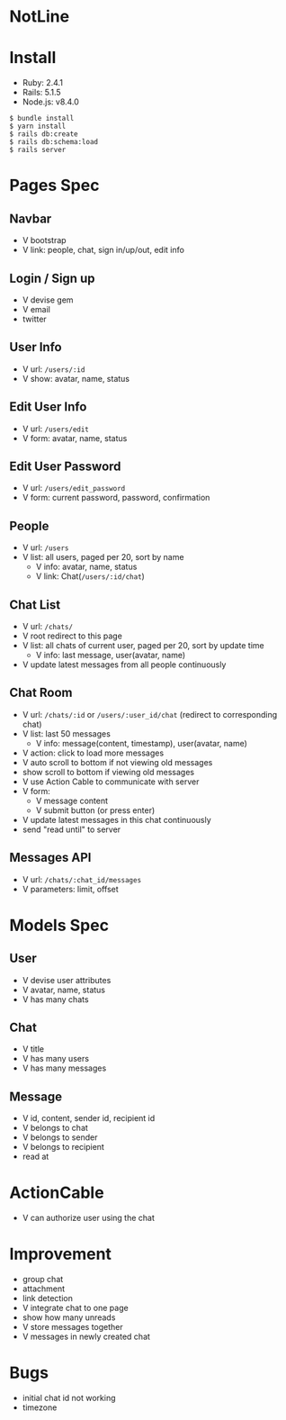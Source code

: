 NotLine
===

# Install

- Ruby: 2.4.1
- Rails: 5.1.5
- Node.js: v8.4.0

```
$ bundle install
$ yarn install
$ rails db:create
$ rails db:schema:load
$ rails server
```

# Pages Spec

## Navbar
- V bootstrap
- V link: people, chat, sign in/up/out, edit info

## Login / Sign up

- V devise gem
- V email
- twitter

## User Info

- V url: `/users/:id`
- V show: avatar, name, status

## Edit User Info

- V url: `/users/edit`
- V form: avatar, name, status

## Edit User Password

- V url: `/users/edit_password`
- V form: current password, password, confirmation

## People

- V url: `/users`
- V list: all users, paged per 20, sort by name
  - V info: avatar, name, status
  - V link: Chat(`/users/:id/chat`)

## Chat List

- V url: `/chats/`
- V root redirect to this page
- V list: all chats of current user, paged per 20, sort by update time
  - V info: last message, user(avatar, name)
- V update latest messages from all people continuously

## Chat Room 
- V url: `/chats/:id` or `/users/:user_id/chat` (redirect to corresponding chat)
- V list: last 50 messages
  - V info: message(content, timestamp), user(avatar, name)
- V action: click to load more messages
- V auto scroll to bottom if not viewing old messages
- show scroll to bottom if viewing old messages
- V use Action Cable to communicate with server
- V form: 
  - V message content
  - V submit button (or press enter)
- V update latest messages in this chat continuously
- send "read until" to server

## Messages API
- V url: `/chats/:chat_id/messages`
- V parameters: limit, offset

# Models Spec

## User

- V devise user attributes
- V avatar, name, status
- V has many chats

## Chat

- V title
- V has many users
- V has many messages

## Message

- V id, content, sender id, recipient id
- V belongs to chat
- V belongs to sender
- V belongs to recipient
- read at

# ActionCable

- V can authorize user using the chat

# Improvement
- group chat
- attachment
- link detection
- V integrate chat to one page
- show how many unreads
- V store messages together
- V messages in newly created chat

# Bugs
- initial chat id not working 
- timezone
